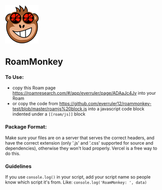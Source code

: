![Image of RoamMonkey](https://raw.githubusercontent.com/everruler12/roammonkey-test/master/roammonkey_icon.png)

# RoamMonkey

### To Use:

- copy this Roam page https://roamresearch.com/#/app/everruler/page/ADAaJc4Jv into your Roam
- or copy the code from https://github.com/everruler12/roammonkey-test/blob/master/roamjs%20block.js into a javascript code block indented under a `[[roam/js]]` block

### Package Format:

Make sure your files are on a server that serves the correct headers, and have the correct extension (only '.js' and '.css' supported for source and dependencies), otherwise they won't load properly. Vercel is a free way to do this.

### Guidelines

If you use `console.log()` in your script, add your script name so people know which script it's from. Like: `console.log('RoamMonkey: ', data)`
